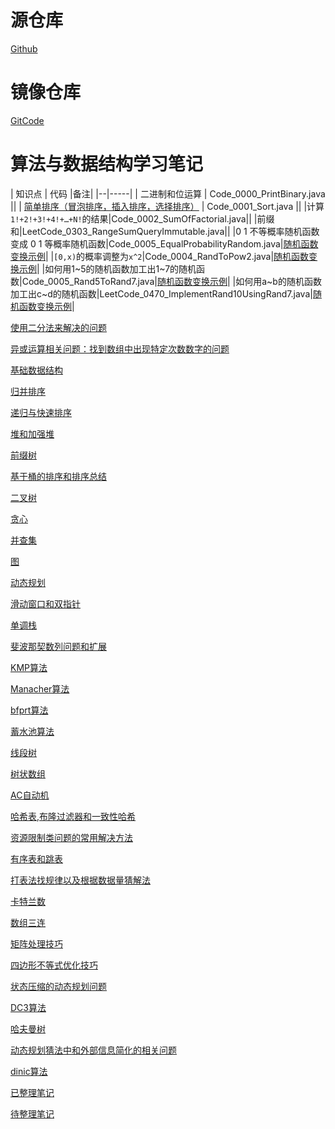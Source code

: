 # 源仓库

[Github](https://github.com/GreyZeng/algorithm)

# 镜像仓库

[GitCode](https://gitcode.net/hotonyhui/algorithm)

# 算法与数据结构学习笔记

| 知识点 | 代码 |备注|
|--|-----|
| 二进制和位运算 | Code_0000_PrintBinary.java ||
| [简单排序（冒泡排序，插入排序，选择排序）](https://www.cnblogs.com/greyzeng/p/15186769.html) | Code_0001_Sort.java ||
|计算`1!+2!+3!+4!+…+N!`的结果|Code_0002_SumOfFactorial.java||
|前缀和|LeetCode_0303_RangeSumQueryImmutable.java||
|0 1 不等概率随机函数变成 0 1 等概率随机函数|Code_0005_EqualProbabilityRandom.java|[随机函数变换示例](https://www.cnblogs.com/greyzeng/p/16618329.html)|
|`[0,x)`的概率调整为`x^2`|Code_0004_RandToPow2.java|[随机函数变换示例](https://www.cnblogs.com/greyzeng/p/16618329.html)|
|如何用1~5的随机函数加工出1~7的随机函数|Code_0005_Rand5ToRand7.java|[随机函数变换示例](https://www.cnblogs.com/greyzeng/p/16618329.html)|
|如何用a~b的随机函数加工出c~d的随机函数|LeetCode_0470_ImplementRand10UsingRand7.java|[随机函数变换示例](https://www.cnblogs.com/greyzeng/p/16618329.html)|

[使用二分法来解决的问题](https://www.cnblogs.com/greyzeng/p/15690136.html)

[异或运算相关问题：找到数组中出现特定次数数字的问题](https://www.cnblogs.com/greyzeng/p/15385402.html)

[基础数据结构](docs/基础数据结构.md)

[归并排序](docs/归并排序.md)

[递归与快速排序](docs/递归与快速排序.md)

[堆和加强堆](docs/堆和加强堆.md)

[前缀树](docs/前缀树.md)

[基于桶的排序和排序总结](docs/基于桶的排序和排序总结.md)

[二叉树](docs/二叉树.md)

[贪心](docs/贪心.md)

[并查集](https://www.cnblogs.com/greyzeng/p/16340125.html)

[图](docs/图.md)

[动态规划](docs/动态规划.md)

[滑动窗口和双指针](docs/滑动窗口和双指针.md)

[单调栈](docs/单调栈.md)

[斐波那契数列问题和扩展](https://www.cnblogs.com/greyzeng/p/15388178.html)

[KMP算法](https://www.cnblogs.com/greyzeng/p/15317466.html)

[Manacher算法](https://www.cnblogs.com/greyzeng/p/15314213.html)

[bfprt算法](https://www.cnblogs.com/greyzeng/p/15320118.html)

[蓄水池算法](https://www.cnblogs.com/greyzeng/p/15311295.html)

[线段树](docs/线段树.md)

[树状数组](https://www.cnblogs.com/greyzeng/p/15343780.html)

[AC自动机](https://www.cnblogs.com/greyzeng/p/15347534.html)

[哈希表,布隆过滤器和一致性哈希](docs/哈希表,布隆过滤器和一致性哈希.md)

[资源限制类问题的常用解决方法](https://www.cnblogs.com/greyzeng/p/15371414.html)

[有序表和跳表](docs/有序表和跳表.md)

[打表法找规律以及根据数据量猜解法](docs/打表法找规律以及根据数据量猜解法.md)

[卡特兰数](docs/卡特兰数.md)

[数组三连](docs/数组三连.md)

[矩阵处理技巧](docs/矩阵处理技巧.md)

[四边形不等式优化技巧](docs/四边形不等式优化技巧.md)

[状态压缩的动态规划问题](docs/状态压缩的动态规划问题.md)

[DC3算法](docs/DC3算法.md)

[哈夫曼树](docs/哈夫曼树.md)

[动态规划猜法中和外部信息简化的相关问题](docs/动态规划猜法中和外部信息简化的相关问题.md)

[dinic算法](docs/dinic算法.md)

[已整理笔记](https://www.cnblogs.com/greyzeng/tag/%E7%AE%97%E6%B3%95/)

[待整理笔记](https://github.com/GreyZeng/algorithm/tree/master/docs)
